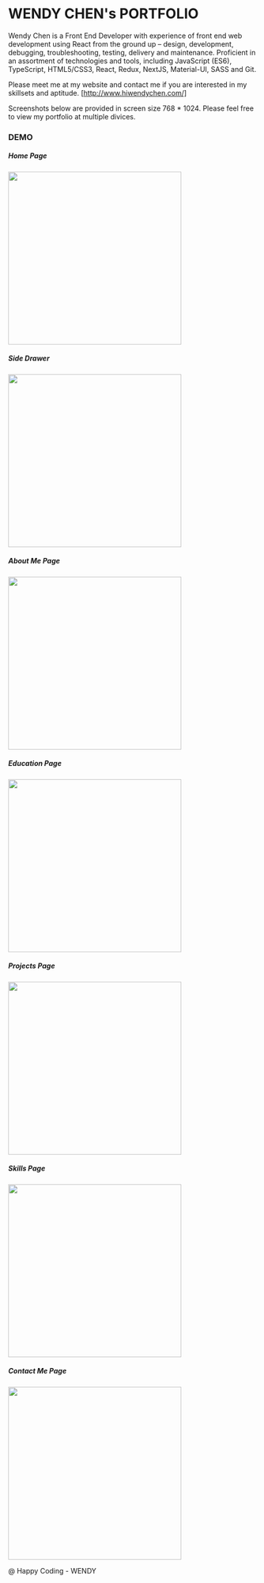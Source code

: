 # WENDY CHEN's PORTFOLIO

Wendy Chen is a Front End Developer with experience of front end web development using React from the ground up – design, development, debugging, troubleshooting, testing, delivery and maintenance. Proficient in an assortment of technologies and tools, including JavaScript (ES6), TypeScript, HTML5/CSS3, React, Redux, NextJS, Material-UI, SASS and Git.

Please meet me at my website and contact me if you are interested in my skillsets and aptitude.
[http://www.hiwendychen.com/]

Screenshots below are provided in screen size 768 * 1024. Please feel free to view my portfolio at multiple divices. 

### DEMO
##### Home Page
<img src="https://github.com/WendyChenj/My-Portfolio/blob/media/HomePage.png" width="350">

##### Side Drawer 
<img src="https://github.com/WendyChenj/My-Portfolio/blob/media/Drawer.png" width="350">

##### About Me Page
<img src="https://github.com/WendyChenj/My-Portfolio/blob/media/AboutPage.png" width="350">

##### Education Page
<img src="https://github.com/WendyChenj/My-Portfolio/blob/media/EducationPage.png" width="350">

##### Projects Page
<img src="https://github.com/WendyChenj/My-Portfolio/blob/media/ProjectsPage.png" width="350">

##### Skills Page
<img src="https://github.com/WendyChenj/My-Portfolio/blob/media/SkillsPage.png" width="350">

##### Contact Me Page
<img src="https://github.com/WendyChenj/My-Portfolio/blob/media/ContactMePage.png" width="350">

@ Happy Coding - WENDY 

